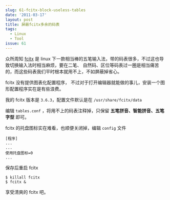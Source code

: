 ```yaml
---
slug: 61-fcitx-block-useless-tables
date: '2011-03-17'
layout: post
title: 屏蔽fcitx多余的码表
tags:
  - Linux
  - Tool
issue: 61
---
```


众所周知 [fcitx][1] 是 linux 下一款相当棒的五笔输入法，带的码表很多，不过这也导致切换输入法时相当麻烦，要在二笔、
自然码、区位等码表过一圈是相当痛苦的，而这些码表我们平时根本就用不上，不如屏蔽掉省心。

fcitx 没有提供图表化配置程序， 不过对于打开编辑器就能做的事儿，安装一个图形配置程序实在是有些浪费。

我的 fcitx 版本是 `3.6.3`，配置文件默认是在 `/usr/share/fcitx/data`

编辑 `tables.conf` ，将用不上的码表注释掉，只保留 **五笔拼音、智能拼音、五笔字型** 即可。

fcitx 的托盘图标实在难看，也顺便关闭掉，编辑 `config` 文件

    [程序]
    ...
    ...
    使用托盘图标=0
    ...

保存后重启 fcitx

    $ killall fcitx
    $ fcitx &

享受清爽的 fcitx 吧。

[1]: http://www.fcitx.org/main/
